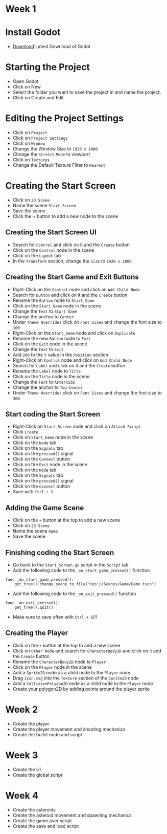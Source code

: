 # Week 1
# Install Godot 
* [Download](https://godotengine.org/download) Latest Download of Godot

# Starting the Project
* Open Godot
* Click on New 
* Select the folder you want to save the project in and name the project.
* Click on Create and Edit 

# Editing the Project Settings 
* Click on `Project`
* Click on `Project Settings`
* Click on `Window`
* Change the Window Size to `1920 x 1080`
* Chnage the `Stretch` `Mode` to viewport
* Click on `Textures`
* Change the Default Texture Filter to `Nearest`

# Creating the Start Screen 
* Click on `2D Scene`
* Name the scene `Start_Screen`
* Save the scene
* Click the + button to add a new node to the scene 
## Creating the Start Screen UI
* Search for `Control` and click on it and the `Create` button 
* Click on the `Control` node in the scene
* Click on the `Layout` tab
* In the `Transform` section, change the `Size` to `1920 x 1080`
## Creating the Start Game and Exit Buttons
* Right-Click on the `Control` node and click on `Add Child Node`
* Search for `Button` and click on it and the `Create` button
* Rename the `Button` node to `Start_Game`
* Click on the `Start_Game` node in the scene
* Change the `Text` to `Start Game`
* Change the anchor to `Center`
* Under `Theme Overrides` click on `Font Sizes` and change the font size to `100`
* Right-Click on the `Start_Game` node and click on `Duplicate`
* Rename the new `Button` node to `Exit`
* Click on the `Exit` node in the scene
* Change the `Text` to `Exit`
* Add `200` to the `Y` value in the `Position` section
* Right-Click on `Control` node and click on `Add Child Node`
* Search for `Label` and click on it and the `Create` button
* Rename the `Label` node to `Title`
* Click on the `Title` node in the scene
* Change the `Text` to `Asteroids` 
* Change the anchor to `Top-Center`
* Under `Theme Overrides` click on `Font Sizes` and change the font size to `300`
## Start coding the Start Screen
* Right-Click on `Start_Screen` node and click on `Attach Script`
* Click `Create`
* Click on `Start_Game` node in the scene
* Click on the `Node` tab
* Click on the `Signals` tab
* Click on the `pressed()` signal
* Click on the `Connect` button
* Click on the `Exit` node in the scene
* Click on the `Node` tab
* Click on the `Signals` tab
* Click on the `pressed()` signal
* Click on the `Connect` button
* Save with `Ctrl + S`
## Adding the Game Scene
* Click on the `+` button at the top to add a new scene 
* Click on `2D Scene`
* Name the scene `Game`
* Save the scene
## Finishing coding the Start Screen
* Go back to the `Start_Screen.gd` script in the `Script` tab
* Add the following code to the `_on_start_game_pressed()` function
```gdscript
func _on_start_game_pressed():
    get_tree().change_scene_to_file("res://Scenes/Game/Game.tscn")
```
* Add the following code to the `_on_exit_pressed()` function
```gdscript
func _on_exit_pressed():
    get_tree().quit()
```
* Make sure to save often with `Ctrl + S`!!!
## Creating the Player 
* Click on the `+` button at the top to add a new scene
* Click on `Other Node` and search for `CharacterBody2D` and click on it and the `Create` button
* Rename the `CharacterBody2D` node to `Player`
* Click on the `Player` node in the scene
* Add a `Sprite2D` node as a child node to the `Player` node
* Drag `icon.svg` into the `Texture` section of the `Sprite2D` node
* Add a `CollisionPolygon2D` node as a child node to the `Player` node
* Create your polygon2D by adding points around the player sprite


# Week 2
* Create the player
* Create the player movement and shooting mechanics
* Create the bullet node and script

# Week 3
* Create the UI 
* Create the global script

# Week 4
* Create the asteroids
* Create the asteroid movement and spawning mechanics
* Create the game over script
* Create the save and load script